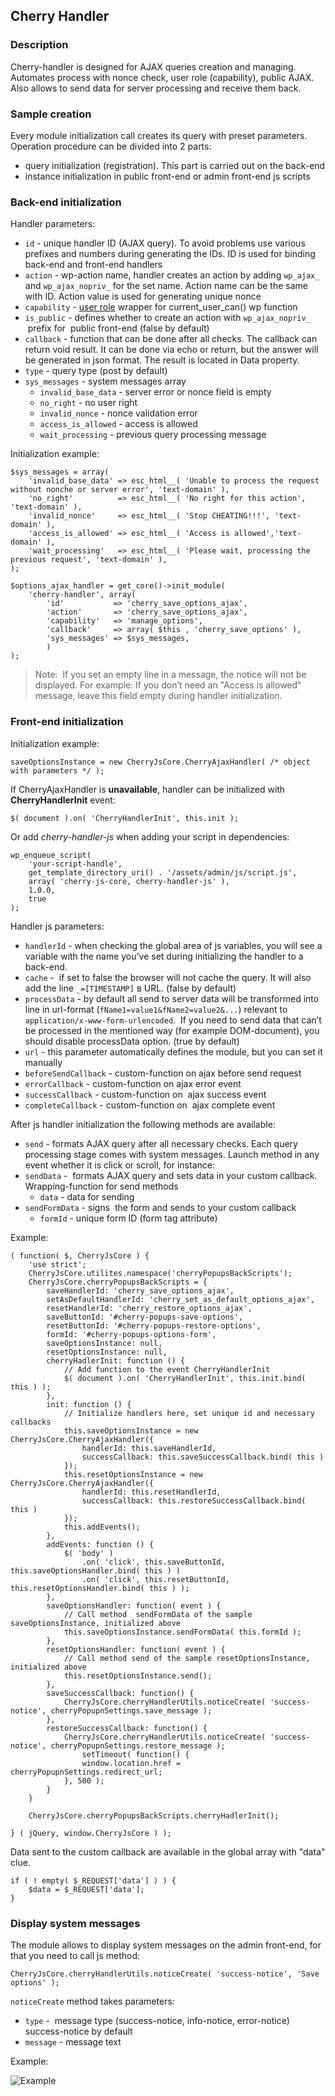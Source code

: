## Cherry Handler

### Description

Cherry-handler is designed for AJAX queries creation and managing. Automates process with nonce check, user role (capability), public AJAX. Also allows to send data for server processing and receive them back.

### Sample creation

Every module initialization call creates its query with preset parameters. Operation procedure can be divided into 2 parts:

*   query initialization (registration). This part is carried out on the back-end
*   instance initialization in public front-end or admin front-end js scripts

### Back-end initialization

Handler parameters:

*   `id` - unique handler ID (AJAX query). To avoid problems use various prefixes and numbers during generating the IDs. ID is used for binding back-end and front-end handlers
*   `action` - wp-action name, handler creates an action by adding `wp_ajax_` and `wp_ajax_nopriv_` for the set name. Action name can be the same with ID. Action value is used for generating unique nonce
*   `capability` - [user role](https://codex.wordpress.org/Roles_and_Capabilities) wrapper for current_user_can() wp function
*   `is_public` - defines whether to create an action with `wp_ajax_nopriv_`  prefix for  public front-end (false by default)
*   `callback` - function that can be done after all checks. The callback can return void result. It can be done via echo or return, but the answer will be generated in json format. The result is located in Data property.
*   `type` - query type (post by default)
*   `sys_messages` - system messages array
	*   `invalid_base_data` - server error or nonce field is empty
	*   `no_right` - no user right
	*   `invalid_nonce` - nonce validation error
	*   `access_is_allowed` - access is allowed
	*   `wait_processing` - previous query processing message

Initialization example:

	$sys_messages = array(
		'invalid_base_data' => esc_html__( 'Unable to process the request without nonche or server error', 'text-domain' ),
		'no_right'          => esc_html__( 'No right for this action', 'text-domain' ),
		'invalid_nonce'     => esc_html__( 'Stop CHEATING!!!', 'text-domain' ),
		'access_is_allowed' => esc_html__( 'Access is allowed','text-domain' ),
		'wait_processing'   => esc_html__( 'Please wait, processing the previous request', 'text-domain' ),
	);

	$options_ajax_handler = get_core()->init_module(
		'cherry-handler', array(
			'id'           => 'cherry_save_options_ajax',
			'action'       => 'cherry_save_options_ajax',
			'capability'   => 'manage_options',
			'callback'     => array( $this , 'cherry_save_options' ),
			'sys_messages' => $sys_messages,
			)
	);

> Note:  If you set an empty line in a message, the notice will not be displayed. For example: If you don’t need an "Access is allowed" message, leave this field empty during handler initialization.

### Front-end initialization

Initialization example:

	saveOptionsInstance = new CherryJsCore.CherryAjaxHandler( /* object with parameters */ );

If CherryAjaxHandler is **unavailable**, handler can be initialized with **CherryHandlerInit** event:

	$( document ).on( 'CherryHandlerInit', this.init );

Or add _cherry-handler-js_ when adding your script in dependencies:

	wp_enqueue_script(
		'your-script-handle',
		get_template_directory_uri() . '/assets/admin/js/script.js',
		array( 'cherry-js-core, cherry-handler-js' ),
		1.0.0,
		true
	);

Handler js parameters:

*   `handlerId` - when checking the global area of js variables, you will see a variable with the name you’ve set during initializing the handler to a back-end.
*   `cache` -  if set to false the browser will not cache the query. It will also add the line `_=[TIMESTAMP]` в URL. (false by default) 
*   `processData` - by default all send to server data will be transformed into line in url-format (`fName1=value1&fName2=value2&...`) relevant to `application/x-www-form-urlencoded`.  If you need to send data that can’t be processed in the mentioned way (for example DOM-document), you should disable processData option. (true by default)
*   `url` - this parameter automatically defines the module, but you can set it manually  
*   `beforeSendCallback` - custom-function on ajax before send request
*   `errorCallback` - custom-function on ajax error event
*   `successCallback` - custom-function on  ajax success event
*   `completeCallback` - custom-function on  ajax complete event

After js handler initialization the following methods are available:

*   `send` - formats AJAX query after all necessary checks. Each query processing stage comes with system messages. Launch method in any event whether it is click or scroll, for instance:
*   `sendData` -  formats AJAX query and sets data in your custom callback. Wrapping-function for send methods
	*   `data` - data for sending
*   `sendFormData` - signs  the form and sends to your custom callback
	*   `formId` - unique form ID (form tag attribute)

Example:

	( function( $, CherryJsCore ) {
		'use strict';
		CherryJsCore.utilites.namespace('cherryPopupsBackScripts');
		CherryJsCore.cherryPopupsBackScripts = {
			saveHandlerId: 'cherry_save_options_ajax',
			setAsDefaultHandlerId: 'cherry_set_as_default_options_ajax',
			resetHandlerId: 'cherry_restore_options_ajax',
			saveButtonId: '#cherry-popups-save-options',
			resetButtonId: '#cherry-popups-restore-options',
			formId: '#cherry-popups-options-form',
			saveOptionsInstance: null,
			resetOptionsInstance: null,
			cherryHadlerInit: function () {
				// Add function to the event CherryHandlerInit
				$( document ).on( 'CherryHandlerInit', this.init.bind( this ) );
			},
			init: function () {
				// Initialize handlers here, set unique id and necessary callbacks
				this.saveOptionsInstance = new CherryJsCore.CherryAjaxHandler({
					handlerId: this.saveHandlerId,
					successCallback: this.saveSuccessCallback.bind( this )
				});
				this.resetOptionsInstance = new CherryJsCore.CherryAjaxHandler({
					handlerId: this.resetHandlerId,
					successCallback: this.restoreSuccessCallback.bind( this )
				});
				this.addEvents();
			},
			addEvents: function () {
				$( 'body' )
					.on( 'click', this.saveButtonId, this.saveOptionsHandler.bind( this ) )
					.on( 'click', this.resetButtonId, this.resetOptionsHandler.bind( this ) );
			},
			saveOptionsHandler: function( event ) {
				// Call method  sendFormData of the sample saveOptionsInstance, initialized above
				this.saveOptionsInstance.sendFormData( this.formId );
			},
			resetOptionsHandler: function( event ) {
				// Call method send of the sample resetOptionsInstance, initialized above
				this.resetOptionsInstance.send();
			},
			saveSuccessCallback: function() {
				CherryJsCore.cherryHandlerUtils.noticeCreate( 'success-notice', cherryPopupnSettings.save_message );
			},
			restoreSuccessCallback: function() {
				CherryJsCore.cherryHandlerUtils.noticeCreate( 'success-notice', cherryPopupnSettings.restore_message );
					setTimeout( function() {
					window.location.href = cherryPopupnSettings.redirect_url;
				}, 500 );
			}
		}

		CherryJsCore.cherryPopupsBackScripts.cherryHadlerInit();

	} ( jQuery, window.CherryJsCore ) );

Data sent to the custom callback are available in the global array with "data" clue.

	if ( ! empty( $_REQUEST['data'] ) ) {
		$data = $_REQUEST['data'];
	}

### Display system messages

The module allows to display system messages on the admin front-end, for that you need to call js method:

	CherryJsCore.cherryHandlerUtils.noticeCreate( 'success-notice', 'Save options' );

`noticeCreate` method takes parameters:

*   `type` -  message type (success-notice, info-notice, error-notice) success-notice by default
*   `message` - message text

Example:

![Example](https://raw.githubusercontent.com/CherryFramework/cherry-framework-docs/master/attachments/cherry-handler-01.png)
